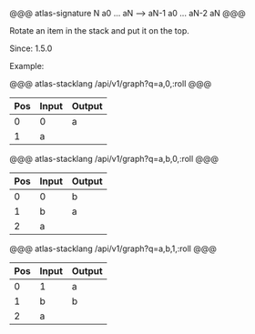 @@@ atlas-signature
N
a0
...
aN
-->
aN-1
a0
...
aN-2
aN
@@@

Rotate an item in the stack and put it on the top.

Since: 1.5.0

Example:

@@@ atlas-stacklang
/api/v1/graph?q=a,0,:roll
@@@

<table><thead><th>Pos</th><th>Input</th><th>Output</th></thead><tbody><tr>
<td>0</td>
<td>0</td>
<td>a</td>
</tr><tr>
<td>1</td>
<td>a</td>
<td></td>
</tr></tbody></table>

@@@ atlas-stacklang
/api/v1/graph?q=a,b,0,:roll
@@@

<table><thead><th>Pos</th><th>Input</th><th>Output</th></thead><tbody><tr>
<td>0</td>
<td>0</td>
<td>b</td>
</tr><tr>
<td>1</td>
<td>b</td>
<td>a</td>
</tr><tr>
<td>2</td>
<td>a</td>
<td></td>
</tr></tbody></table>

@@@ atlas-stacklang
/api/v1/graph?q=a,b,1,:roll
@@@

<table><thead><th>Pos</th><th>Input</th><th>Output</th></thead><tbody><tr>
<td>0</td>
<td>1</td>
<td>a</td>
</tr><tr>
<td>1</td>
<td>b</td>
<td>b</td>
</tr><tr>
<td>2</td>
<td>a</td>
<td></td>
</tr></tbody></table>
